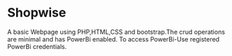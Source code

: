 # Shopwise
A basic Webpage using PHP,HTML,CSS and bootstrap.The crud operations are minimal and has PowerBi enabled.
To access PowerBi-Use registered PowerBi credentials.
